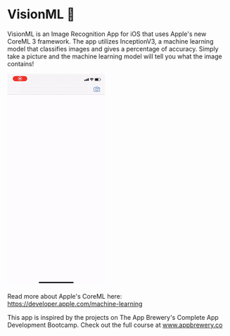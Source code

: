 # VisionML 🧐

VisionML is an Image Recognition App for iOS that uses Apple's new CoreML 3 framework. The app utilizes InceptionV3, a machine learning model that classifies images and gives a percentage of accuracy. Simply take a picture and the machine learning model will tell you what the image contains!

![](VisionML.gif)

Read more about Apple's CoreML here: https://developer.apple.com/machine-learning

This app is inspired by the projects on The App Brewery's Complete App Development Bootcamp. Check out the full course at www.appbrewery.co
